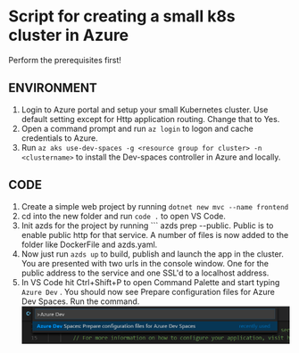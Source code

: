 # Script for creating a small k8s cluster in Azure
Perform the prerequisites first!  

## ENVIRONMENT
1. Login to Azure portal and setup your small Kubernetes cluster. Use default setting except for Http application routing. Change that to Yes.  
2. Open a command prompt and run ``` az login ``` to logon and cache credentials to Azure.
3. Run ``` az aks use-dev-spaces -g <resource group for cluster> -n <clustername> ``` to install the Dev-spaces controller in Azure and locally.

## CODE
1. Create a simple web project by running ``` dotnet new mvc --name frontend ```
2. cd into the new folder and run ``` code . ``` to open VS Code.
3. Init azds for the project by running ``` azds prep --public. Public is to enable public http for that service. A number of files is now added to the folder like DockerFile and azds.yaml.
4. Now just run ``` azds up ``` to build, publish and launch the app in the cluster. You are presented with two urls in the console window. One for the public address to the service and one SSL'd to a localhost address.
5. In VS Code hit Ctrl+Shift+P to open Command Palette and start typing ``` Azure Dev ``` . You should now see Prepare configuration files for Azure Dev Spaces. Run the command.
![images](images/commandpalette.png)